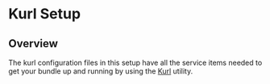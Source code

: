 # Kurl Setup

## Overview
The kurl configuration files in this setup have all the service items needed to get your bundle up and running by using the [Kurl](http://community.kineticdata.com/10_Kinetic_Request/KURL/) utility.